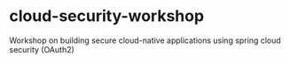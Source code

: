 # cloud-security-workshop
Workshop on building secure cloud-native applications using spring cloud security (OAuth2)
